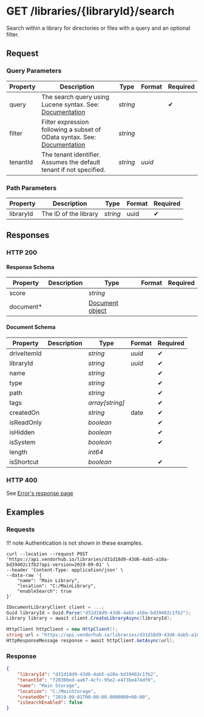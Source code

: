 # **GET**   /libraries/{libraryId}/search

Search within a library for directories or files with a query and an optional filter.

## Request

### Query Parameters

 | Property | Description                                                                                                                                         | Type     | Format | Required |
 | -------- | --------------------------------------------------------------------------------------------------------------------------------------------------- | -------- | ------ | -------- |
 | query    | The search query using Lucene syntax. See: [Documentation](https://docs.microsoft.com/en-us/azure/search/query-lucene-syntax#bkmk_syntax)           | _string_ |        | ✔        |
 | filter   | Filter expression following a subset of OData syntax. See: [Documentation](https://docs.microsoft.com/en-us/azure/search/search-query-odata-filter) | _string_ |        |          |
 | tenantId | The tenant identifier. Assumes the default tenant if not specified.                                                                                 | _string_ | _uuid_ |          |

### Path Parameters

| Property  | Description           | Type     | Format | Required |
| --------- | --------------------- | -------- | ------ | -------- |
| libraryId | The ID of the library | _string_ | uuid   | ✔        |

## Responses

### HTTP 200

#### Response Schema

| Property  | Description | Type                                | Format | Required |
| --------- | ----------- | ----------------------------------- | ------ | -------- |
| score     |             | _string_                            |        |          |
| document* |             | [Document object](#document-schema) |        |          |

#### Document Schema

| Property    | Description | Type            | Format | Required |
| ----------- | ----------- | --------------- | ------ | -------- |
| driveItemId |             | _string_        | _uuid_ | ✔        |
| libraryId   |             | _string_        | _uuid_ | ✔        |
| name        |             | _string_        |        | ✔        |
| type        |             | _string_        |        | ✔        |
| path        |             | _string_        |        | ✔        |
| tags        |             | _array[string]_ |        | ✔        |
| createdOn   |             | _string_        | date   | ✔        |
| isReadOnly  |             | _boolean_       |        | ✔        |
| isHidden    |             | _boolean_       |        | ✔        |
| isSystem    |             | _boolean_       |        | ✔        |
| length      |             | _int64_         |        |          |
| isShortcut  |             | _boolean_       |        | ✔        |

### HTTP 400

See [Error's response page](../../errors.md)

## Examples

### Requests

!!! note
    Authentication is not shown in these examples.

```cURL tab=
curl --location --request POST 'https://api.vendorhub.io/libraries/d31d18d9-43d6-4ab5-a10a-bd39402c1fb2?api-version=2019-09-01' \
--header 'Content-Type: application/json' \
--data-raw '{
    "name": "Main Library",
    "location": "C:/MainLibrary",
    "enableSearch": true
}'
```

```C# tab=
IDocumentLibraryClient client = ...;
Guid libraryId = Guid.Parse("d31d18d9-43d6-4ab5-a10a-bd39402c1fb2");
Library library = await client.CreateLibraryAsync(libraryId);
```

```C# tab='C# (Raw)'
HttpClient httpClient = new HttpClient();
string url = "https://api.vendorhub.io/libraries/d31d18d9-43d6-4ab5-a10a-bd39402c1fb2?api-version=2019-09-01";
HttpResponseMessage response = await httpClient.GetAsync(url);
```

### Response

```json
{
    "libraryId": "d31d18d9-43d6-4ab5-a10a-bd39402c1fb2",
    "tenantId": "f28300ed-aa67-4cfc-95e2-e473be474df0",
    "name": "Main Storage",
    "location": "C:/MainStorage",
    "createdOn": "2019-09-01T00:00:00.0000000+00:00",
    "isSearchEnabled": false
}
```
